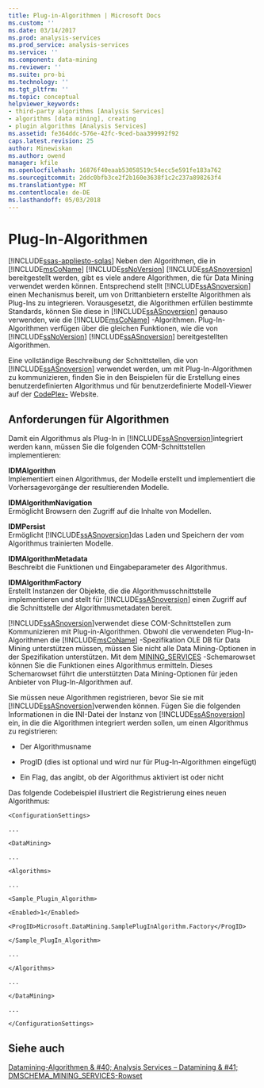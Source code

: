 ```yaml
---
title: Plug-in-Algorithmen | Microsoft Docs
ms.custom: ''
ms.date: 03/14/2017
ms.prod: analysis-services
ms.prod_service: analysis-services
ms.service: ''
ms.component: data-mining
ms.reviewer: ''
ms.suite: pro-bi
ms.technology: ''
ms.tgt_pltfrm: ''
ms.topic: conceptual
helpviewer_keywords:
- third-party algorithms [Analysis Services]
- algorithms [data mining], creating
- plugin algorithms [Analysis Services]
ms.assetid: fe364ddc-576e-42fc-9ced-baa399992f92
caps.latest.revision: 25
author: Minewiskan
ms.author: owend
manager: kfile
ms.openlocfilehash: 16876f40eaab53058519c54ecc5e591fe183a762
ms.sourcegitcommit: 2ddc0bfb3ce2f2b160e3638f1c2c237a898263f4
ms.translationtype: MT
ms.contentlocale: de-DE
ms.lasthandoff: 05/03/2018
---
```

# <a name="plugin-algorithms"></a>Plug-In-Algorithmen
[!INCLUDE[ssas-appliesto-sqlas](../../includes/ssas-appliesto-sqlas.md)]
  Neben den Algorithmen, die in [!INCLUDE[msCoName](../../includes/msconame-md.md)] [!INCLUDE[ssNoVersion](../../includes/ssnoversion-md.md)] [!INCLUDE[ssASnoversion](../../includes/ssasnoversion-md.md)] bereitgestellt werden, gibt es viele andere Algorithmen, die für Data Mining verwendet werden können. Entsprechend stellt [!INCLUDE[ssASnoversion](../../includes/ssasnoversion-md.md)] einen Mechanismus bereit, um von Drittanbietern erstellte Algorithmen als Plug-Ins zu integrieren. Vorausgesetzt, die Algorithmen erfüllen bestimmte Standards, können Sie diese in [!INCLUDE[ssASnoversion](../../includes/ssasnoversion-md.md)] genauso verwenden, wie die [!INCLUDE[msCoName](../../includes/msconame-md.md)] -Algorithmen. Plug-In-Algorithmen verfügen über die gleichen Funktionen, wie die von [!INCLUDE[ssNoVersion](../../includes/ssnoversion-md.md)] [!INCLUDE[ssASnoversion](../../includes/ssasnoversion-md.md)] bereitgestellten Algorithmen.  
  
 Eine vollständige Beschreibung der Schnittstellen, die von [!INCLUDE[ssASnoversion](../../includes/ssasnoversion-md.md)] verwendet werden, um mit Plug-In-Algorithmen zu kommunizieren, finden Sie in den Beispielen für die Erstellung eines benutzerdefinierten Algorithmus und für benutzerdefinierte Modell-Viewer auf der [CodePlex-](http://go.microsoft.com/fwlink/?LinkID=87843) Website.  
  
## <a name="algorithm-requirements"></a>Anforderungen für Algorithmen  
 Damit ein Algorithmus als Plug-In in [!INCLUDE[ssASnoversion](../../includes/ssasnoversion-md.md)]integriert werden kann, müssen Sie die folgenden COM-Schnittstellen implementieren:  
  
 **IDMAlgorithm**  
 Implementiert einen Algorithmus, der Modelle erstellt und implementiert die Vorhersagevorgänge der resultierenden Modelle.  
  
 **IDMAlgorithmNavigation**  
 Ermöglicht Browsern den Zugriff auf die Inhalte von Modellen.  
  
 **IDMPersist**  
 Ermöglicht [!INCLUDE[ssASnoversion](../../includes/ssasnoversion-md.md)]das Laden und Speichern der vom Algorithmus trainierten Modelle.  
  
 **IDMAlgorithmMetadata**  
 Beschreibt die Funktionen und Eingabeparameter des Algorithmus.  
  
 **IDMAlgorithmFactory**  
 Erstellt Instanzen der Objekte, die die Algorithmusschnittstelle implementieren und stellt für [!INCLUDE[ssASnoversion](../../includes/ssasnoversion-md.md)] einen Zugriff auf die Schnittstelle der Algorithmusmetadaten bereit.  
  
 [!INCLUDE[ssASnoversion](../../includes/ssasnoversion-md.md)]verwendet diese COM-Schnittstellen zum Kommunizieren mit Plug-in-Algorithmen. Obwohl die verwendeten Plug-In-Algorithmen die [!INCLUDE[msCoName](../../includes/msconame-md.md)] -Spezifikation OLE DB für Data Mining unterstützen müssen, müssen Sie nicht alle Data Mining-Optionen in der Spezifikation unterstützen. Mit dem [MINING_SERVICES](../../analysis-services/schema-rowsets/data-mining/dmschema-mining-services-rowset.md) -Schemarowset können Sie die Funktionen eines Algorithmus ermitteln. Dieses Schemarowset führt die unterstützten Data Mining-Optionen für jeden Anbieter von Plug-In-Algorithmen auf.  
  
 Sie müssen neue Algorithmen registrieren, bevor Sie sie mit [!INCLUDE[ssASnoversion](../../includes/ssasnoversion-md.md)]verwenden können. Fügen Sie die folgenden Informationen in die INI-Datei der Instanz von [!INCLUDE[ssASnoversion](../../includes/ssasnoversion-md.md)] ein, in die die Algorithmen integriert werden sollen, um einen Algorithmus zu registrieren:  
  
-   Der Algorithmusname  
  
-   ProgID (dies ist optional und wird nur für Plug-In-Algorithmen eingefügt)  
  
-   Ein Flag, das angibt, ob der Algorithmus aktiviert ist oder nicht  
  
 Das folgende Codebeispiel illustriert die Registrierung eines neuen Algorithmus:  
  
 `<ConfigurationSettings>`  
  
 `...`  
  
 `<DataMining>`  
  
 `...`  
  
 `<Algorithms>`  
  
 `...`  
  
 `<Sample_Plugin_Algorithm>`  
  
 `<Enabled>1</Enabled>`  
  
 `<ProgID>Microsoft.DataMining.SamplePlugInAlgorithm.Factory</ProgID>`  
  
 `</Sample_PlugIn_Algorithm>`  
  
 `...`  
  
 `</Algorithms>`  
  
 `...`  
  
 `</DataMining>`  
  
 `...`  
  
 `</ConfigurationSettings>`  
  
## <a name="see-also"></a>Siehe auch  
 [Datamining-Algorithmen & #40; Analysis Services – Datamining & #41;](../../analysis-services/data-mining/data-mining-algorithms-analysis-services-data-mining.md)   
 [DMSCHEMA_MINING_SERVICES-Rowset](../../analysis-services/schema-rowsets/data-mining/dmschema-mining-services-rowset.md)  
  
  
